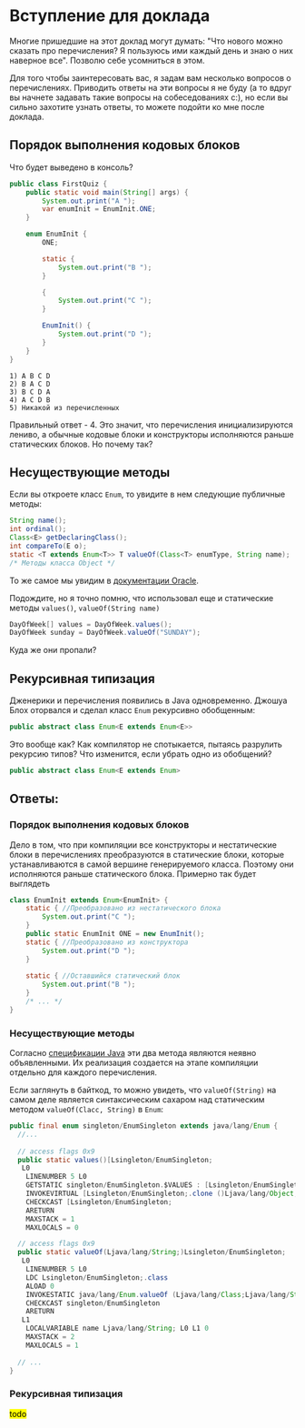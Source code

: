 # Вступление для доклада

Многие пришедшие на этот доклад могут думать: "Что нового можно сказать про перечисления? Я пользуюсь ими каждый день и знаю о них наверное все".
Позволю себе усомниться в этом.

Для того чтобы заинтересовать вас, я задам вам несколько вопросов о перечислениях.
Приводить ответы на эти вопросы я не буду (а то вдруг вы начнете задавать такие вопросы на собеседованиях c:), но если вы сильно захотите узнать ответы, то можете подойти ко мне после доклада.

## Порядок выполнения кодовых блоков

Что будет выведено в консоль?
```java
public class FirstQuiz {
    public static void main(String[] args) {
        System.out.print("A ");
        var enumInit = EnumInit.ONE;
    }

    enum EnumInit {
        ONE;

        static {
            System.out.print("B ");
        }

        {
            System.out.print("C ");
        }

        EnumInit() {
            System.out.print("D ");
        }
    }
}
```

```
1) A B C D
2) B A C D
3) B C D A
4) A C D B
5) Никакой из перечисленных
```

Правильный ответ - 4.
Это значит, что перечисления инициализируются лениво, а обычные кодовые блоки и конструкторы исполняются раньше статических блоков.
Но почему так?

## Несуществующие методы

Если вы откроете класс `Enum`, то увидите в нем следующие публичные методы:
```java
String name();
int ordinal();
Class<E> getDeclaringClass();
int compareTo(E o);
static <T extends Enum<T>> T valueOf(Class<T> enumType, String name);
/* Методы класса Object */
```
То же самое мы увидим в [документации Oracle](https://docs.oracle.com/javase/8/docs/api/java/lang/Enum.html).

Подождите, но я точно помню, что использовал еще и статические методы `values()`, `valueOf(String name)`
```java
DayOfWeek[] values = DayOfWeek.values();
DayOfWeek sunday = DayOfWeek.valueOf("SUNDAY");
```
Куда же они пропали?

## Рекурсивная типизация

Дженерики и перечисления появились в Java одновременно.
Джошуа Блох оторвался и сделал класс `Enum` рекурсивно обобщенным:
```java
public abstract class Enum<E extends Enum<E>>
```
Это вообще как?
Как компилятор не спотыкается, пытаясь разрулить рекурсию типов?
Что изменится, если убрать одно из обобщений?
```java
public abstract class Enum<E extends Enum>
```

## Ответы:
### Порядок выполнения кодовых блоков
Дело в том, что при компиляции все конструкторы и нестатические блоки 
в перечислениях преобразуются в статические блоки, которые устанавливаются в самой вершине генерируемого класса.
Поэтому они исполняются раньше статического блока.
Примерно так будет выглядеть 
```java
class EnumInit extends Enum<EnumInit> {
    static { //Преобразовано из нестатического блока
        System.out.print("C ");
    }
    public static EnumInit ONE = new EnumInit();
    static { //Преобразовано из конструктора
        System.out.print("D ");
    }
    
    static { //Оставшийся статический блок
        System.out.print("B ");
    }
    /* ... */
}
```

### Несуществующие методы
Согласно [спецификации Java](https://docs.oracle.com/javase/specs/jls/se11/html/jls-8.html#jls-8.9.3) эти два метода являются неявно объявленными.
Их реализация создается на этапе компиляции отдельно для каждого перечисления.

Если заглянуть в байткод, то можно увидеть, что `valueOf(String)` на самом деле является синтаксическим сахаром над статическим методом `valueOf(Clacc, String)` в `Enum`:
```java
public final enum singleton/EnumSingleton extends java/lang/Enum {
  //...  
    
  // access flags 0x9
  public static values()[Lsingleton/EnumSingleton;
   L0
    LINENUMBER 5 L0
    GETSTATIC singleton/EnumSingleton.$VALUES : [Lsingleton/EnumSingleton;
    INVOKEVIRTUAL [Lsingleton/EnumSingleton;.clone ()Ljava/lang/Object;
    CHECKCAST [Lsingleton/EnumSingleton;
    ARETURN
    MAXSTACK = 1
    MAXLOCALS = 0

  // access flags 0x9
  public static valueOf(Ljava/lang/String;)Lsingleton/EnumSingleton;
   L0
    LINENUMBER 5 L0
    LDC Lsingleton/EnumSingleton;.class
    ALOAD 0
    INVOKESTATIC java/lang/Enum.valueOf (Ljava/lang/Class;Ljava/lang/String;)Ljava/lang/Enum;
    CHECKCAST singleton/EnumSingleton
    ARETURN
   L1
    LOCALVARIABLE name Ljava/lang/String; L0 L1 0
    MAXSTACK = 2
    MAXLOCALS = 1
    
  // ...  
}
```

### Рекурсивная типизация
<mark>todo</mark>